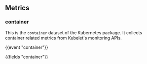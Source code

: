 ## Metrics

### container

This is the `container` dataset of the Kubernetes package. It collects container related metrics
from Kubelet's monitoring APIs.

{{event "container"}}

{{fields "container"}}